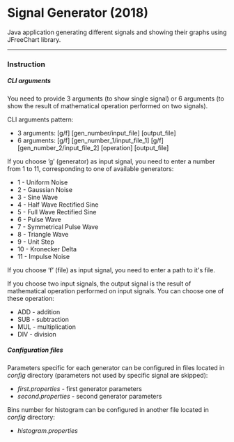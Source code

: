 # Signal Generator (2018)
Java application generating different signals and showing their graphs using JFreeChart library.

-------------------

### Instruction

##### CLI arguments

You need to provide 3 arguments (to show single signal) or 6 arguments (to show the result of mathematical operation performed on two signals).

CLI arguments pattern:
- 3 arguments:
[g/f] [gen_number/input_file] [output_file]
- 6 arguments:
[g/f] [gen_number_1/input_file_1] [g/f] [gen_number_2/input_file_2] [operation] [output_file]

If you choose ’g’ (generator) as input signal, you need to enter a number from  1 to 11, corresponding to one of available generators:
- 1 - Uniform Noise
- 2 - Gaussian Noise
- 3 - Sine Wave
- 4 - Half Wave Rectified Sine
- 5 - Full Wave Rectified Sine
- 6 - Pulse Wave
- 7 - Symmetrical Pulse Wave
- 8 - Triangle Wave
- 9 - Unit Step
- 10 - Kronecker Delta
- 11 - Impulse Noise

If you choose ’f’ (file) as input signal, you need to enter a path to it's file.

If you choose two input signals, the output signal is the result of mathematical operation performed on input signals.
You can choose one of these operation:
- ADD - addition
- SUB - subtraction
- MUL - multiplication
- DIV - division

##### Configuration files
Parameters specific for each generator can be configured in files located in *config* directory (parameters not used by specific signal are skipped):
- *first.properties* - first generator parameters
- *second.properties* - second generator parameters


Bins number for histogram can be configured in another file located in *config* directory:
- *histogram.properties*  


